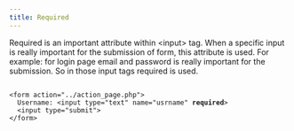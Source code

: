 ```yaml
---
title: Required
---
```


Required is an important attribute within &lt;input&gt; tag. When a specific input is really important for the submission of form, this attribute is used. For example: for login page email and password is really important for the submission. So in those input tags required is used.
<pre>
<code>
&lt;form action="../action_page.php"&gt;
  Username: &lt;input type="text" name="usrname" <strong>required</strong>&gt;
  &lt;input type="submit"&gt;
&lt;/form&gt;
</code>
</pre>

